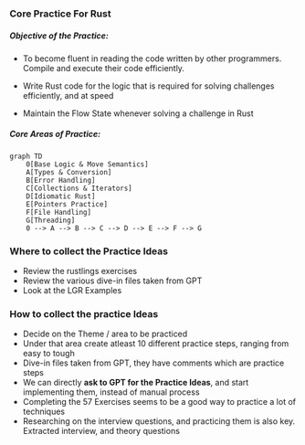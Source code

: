 ### Core Practice For Rust

##### Objective of the Practice:

- To become fluent in reading the code written by
  other programmers. Compile and execute their
  code efficiently.

- Write Rust code for the logic that is required
  for solving challenges efficiently, and at speed

- Maintain the Flow State whenever solving a
  challenge in Rust

##### Core Areas of Practice:

```mermaid
graph TD
    0[Base Logic & Move Semantics]
    A[Types & Conversion]
    B[Error Handling]
    C[Collections & Iterators]
    D[Idiomatic Rust]
    E[Pointers Practice]
    F[File Handling]
    G[Threading]
    0 --> A --> B --> C --> D --> E --> F --> G
```

### Where to collect the Practice Ideas

- Review the rustlings exercises
- Review the various dive-in files taken from GPT
- Look at the LGR Examples

### How to collect the practice Ideas

- Decide on the Theme / area to be practiced
- Under that area create atleast 10 different
  practice steps, ranging from easy to tough
- Dive-in files taken from GPT, they have comments
  which are practice steps
- We can directly **ask to GPT for the Practice
  Ideas**, and start implementing them, instead of
  manual process
- Completing the 57 Exercises seems to be a good
  way to practice a lot of techniques
- Researching on the interview questions, and
  practicing them is also key. Extracted
  interview, and theory questions
